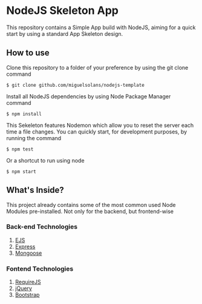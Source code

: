 # NodeJS Skeleton App

This repository contains a Simple App build with NodeJS, aiming for a quick start by using a standard App Skeleton design.

## How to use

Clone this repository to a folder of your preference by using the git clone command 

```
$ git clone github.com/miguelsolans/nodejs-template
```

Install all NodeJS dependencies by using Node Package Manager command

```
$ npm install
```

This Sekeleton features Nodemon which allow you to reset the server each time a file changes. You can quickly start, for development purposes, by running the command

```
$ npm test 
```

Or a shortcut to run using node

```
$ npm start
```

## What's Inside?

This project already contains some of the most common used Node Modules pre-installed. Not only for the backend, but frontend-wise

### Back-end Technologies
1. [EJS](https://ejs.com/)
1. [Express](https://expressjs.com/)
1. [Mongoose](https://mongoosejs.com/)

### Fontend Technologies
1. [RequireJS](https://requirejs.org/)
1. [jQuery](https://jquery.com/)
1. [Bootstrap](https://getbootstrap.com/)



